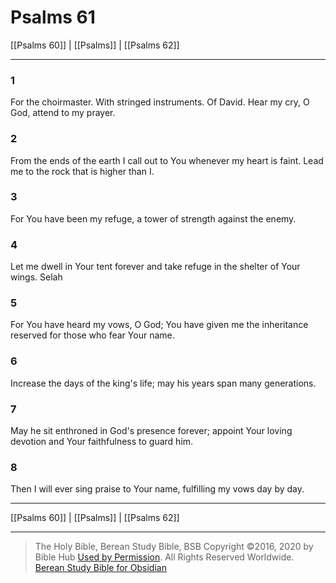 # Psalms 61

[[Psalms 60]] | [[Psalms]] | [[Psalms 62]]

---

### 1
For the choirmaster. With stringed instruments. Of David. Hear my cry, O God, attend to my prayer.

### 2
From the ends of the earth I call out to You whenever my heart is faint. Lead me to the rock that is higher than I.

### 3
For You have been my refuge, a tower of strength against the enemy.

### 4
Let me dwell in Your tent forever and take refuge in the shelter of Your wings. Selah

### 5
For You have heard my vows, O God; You have given me the inheritance reserved for those who fear Your name.

### 6
Increase the days of the king's life; may his years span many generations.

### 7
May he sit enthroned in God's presence forever; appoint Your loving devotion and Your faithfulness to guard him.

### 8
Then I will ever sing praise to Your name, fulfilling my vows day by day.

---

[[Psalms 60]] | [[Psalms]] | [[Psalms 62]]

---

> The Holy Bible, Berean Study Bible, BSB
> Copyright &copy;2016, 2020 by Bible Hub
> [Used by Permission](https://berean.bible/terms.htm). All Rights Reserved Worldwide.
> [Berean Study Bible for Obsidian](https://github.com/gapmiss/berean-study-bible-for-obsidian)

